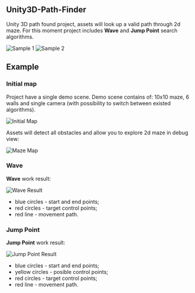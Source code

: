 ## Unity3D-Path-Finder
Unity 3D path found project, assets will look up a valid path through 2d maze. For this moment project includes **Wave** and **Jump Point** search algorithms.

![Sample 1](https://github.com/VladikAN/Unity3D-Path-Finder/blob/master/Pics/sample-1.gif "Sample 1")
![Sample 2](https://github.com/VladikAN/Unity3D-Path-Finder/blob/master/Pics/sample-2.gif "Sample 2")

## Example
### Initial map
Project have a single demo scene. Demo scene contains of: 10x10 maze, 6 walls and single camera (with possibility to switch between existed algorithms).

![Initial Map](https://github.com/VladikAN/Unity3D-Path-Finder/blob/master/Pics/initial.png "Initial Map")

Assets will detect all obstacles and allow you to explore 2d maze in debug view:

![Maze Map](https://github.com/VladikAN/Unity3D-Path-Finder/blob/master/Pics/maze.png "Maze Map")

### Wave
**Wave** work result:

![Wave Result](https://github.com/VladikAN/Unity3D-Path-Finder/blob/master/Pics/wave.png "Wave Result")

* blue circles - start and end points;
* red circles - target control points;
* red line - movement path.

### Jump Point
**Jump Point** work result:

![Jump Point Result](https://github.com/VladikAN/Unity3D-Path-Finder/blob/master/Pics/jump-point.png "Jump Point Result")

* blue circles - start and end points;
* yellow circles - posible control points;
* red circles - target control points;
* red line - movement path.
